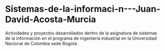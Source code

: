 # Sistemas-de-la-informaci-n---Juan-David-Acosta-Murcia
Actividades y proyectos desarrollados dentro de la asignatura de sistemas de la información en el programa de ingeniería industrial en la Universidad Nacional de Colombia sede Bogotá.
